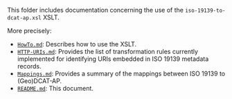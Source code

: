 This folder includes documentation concerning the use of the `iso-19139-to-dcat-ap.xsl` XSLT.

More precisely:

* [`HowTo.md`](./HowTo.md): Describes how to use the XSLT.
* [`HTTP-URIs.md`](./HTTP-URIs.md): Provides the list of transformation rules currently implemented for identifying URIs embedded in ISO 19139 metadata records.
* [`Mappings.md`](./Mappings.md): Provides a summary of the mappings between ISO 19139 to (Geo)DCAT-AP.
* [`README.md`](./README.md): This document.

